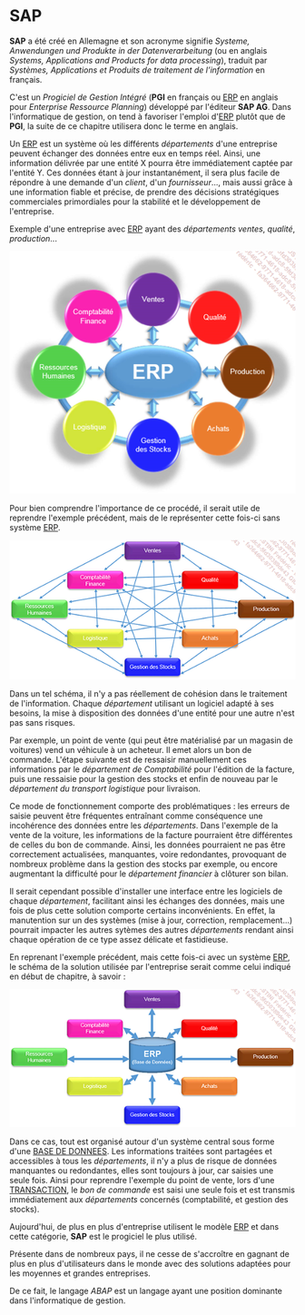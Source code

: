 # **SAP**

**SAP** a été créé en Allemagne et son acronyme signifie _Systeme, Anwendungen und Produkte in der Datenverarbeitung_ (ou en anglais _Systems, Applications and Products for data processing_), traduit par _Systèmes, Applications et Produits de traitement de l’information_ en français.

C'est un _Progiciel de Gestion Intégré_ (**PGI** en français ou [ERP]() en anglais pour _Enterprise Ressource Planning_) développé par l'éditeur **SAP AG**. Dans l'informatique de gestion, on tend à favoriser l'emploi d'[ERP]() plutôt que de **PGI**, la suite de ce chapitre utilisera donc le terme en anglais.

Un [ERP]() est un système où les différents _départements_ d'une entreprise peuvent échanger des données entre eux en temps réel. Ainsi, une information délivrée par une entité X pourra être immédiatement captée par l'entité Y. Ces données étant à jour instantanément, il sera plus facile de répondre à une demande d'un _client_, d'un _fournisseur_..., mais aussi grâce à une information fiable et précise, de prendre des décisions stratégiques commerciales primordiales pour la stabilité et le développement de l'entreprise.

Exemple d'une entreprise avec [ERP]() ayant des _départements ventes_, _qualité_, _production_...

![](../ressources/02_01_01.png)

Pour bien comprendre l'importance de ce procédé, il serait utile de reprendre l'exemple précédent, mais de le représenter cette fois-ci sans système [ERP]().

![](../ressources/02_01_02.png)

Dans un tel schéma, il n'y a pas réellement de cohésion dans le traitement de l'information. Chaque _département_ utilisant un logiciel adapté à ses besoins, la mise à disposition des données d'une entité pour une autre n'est pas sans risques.

Par exemple, un point de vente (qui peut être matérialisé par un magasin de voitures) vend un véhicule à un acheteur. Il emet alors un bon de commande. L'étape suivante est de ressaisir manuellement ces informations par le _département de Comptabilité_ pour l'édition de la facture, puis une ressaisie pour la gestion des stocks et enfin de nouveau par le _département du transport logistique_ pour livraison.

Ce mode de fonctionnement comporte des problématiques : les erreurs de saisie peuvent être fréquentes entraînant comme conséquence une incohérence des données entre les _départements_. Dans l'exemple de la vente de la voiture, les informations de la facture pourraient être différentes de celles du bon de commande. Ainsi, les données pourraient ne pas être correctement actualisées, manquantes, voire redondantes, provoquant de nombreux problème dans la gestion des stocks par exemple, ou encore augmentant la difficulté pour le _département financier_ à clôturer son bilan.

Il serait cependant possible d'installer une interface entre les logiciels de chaque _département_, facilitant ainsi les échanges des données, mais une fois de plus cette solution comporte certains inconvénients. En effet, la manutention sur un des systèmes (mise à jour, correction, remplacement...) pourrait impacter les autres sytèmes des autres _départements_ rendant ainsi chaque opération de ce type assez délicate et fastidieuse.

En reprenant l'exemple précédent, mais cette fois-ci avec un système [ERP](), le schéma de la solution utilisée par l'entreprise serait comme celui indiqué en début de chapitre, à savoir :

![](../ressources/02_01_03.png)

Dans ce cas, tout est organisé autour d'un système central sous forme d'une [BASE DE DONNEES](). Les informations traitées sont partagées et accessibles à tous les _départements_, il n'y a plus de risque de données manquantes ou redondantes, elles sont toujours à jour, car saisies une seule fois. Ainsi pour reprendre l'exemple du point de vente, lors d'une [TRANSACTION](../03_First%20Step/03_Transactions.md), le _bon de commande_ est saisi une seule fois et est transmis immédiatement aux _départements_ concernés (comptabilité, et gestion des stocks).

Aujourd'hui, de plus en plus d'entreprise utilisent le modèle [ERP]() et dans cette catégorie, **SAP** est le progiciel le plus utilisé.

Présente dans de nombreux pays, il ne cesse de s'accroître en gagnant de plus en plus d'utilisateurs dans le monde avec des solutions adaptées pour les moyennes et grandes entreprises.

De ce fait, le langage _ABAP_ est un langage ayant une position dominante dans l'informatique de gestion.

